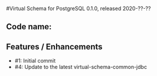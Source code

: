 #Virtual Schema for PostgreSQL 0.1.0, released 2020-??-??

## Code name: 

## Features / Enhancements

* #1: Initial commit
* #4: Update to the latest virtual-schema-common-jdbc